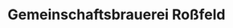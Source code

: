 ---
title: "Gemeinschaftsbrauerei Roßfeld"
url: /bad-rodach/gemeinschaftsbrauerei-rossfeld/
shop: Spirituosen
---